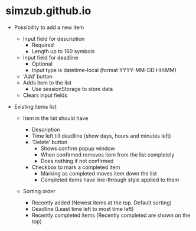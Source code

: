 # simzub.github.io
- Possibility to add a new item<br>
	- Input field for description<br>
		- Required<br>
		- Length up to 160 symbols<br>
	- Input field for deadline<br>
		- Optional<br>
		- Input type is datetime-local (format YYYY-MM-DD HH:MM)<br>
	- ‘Add’ button<br>
	- Adds item to the list<br>
		- Use sessionStorage to store data<br>
	- Clears input fields<br>

- Existing items list<br>
	- Item in the list should have<br>
		- Description<br>
		- Time left till deadline (show days, hours and minutes left)<br>
		- ‘Delete’ button<br>
			- Shows confirm popup window<br>
			- When confirmed removes item from the list completely<br>
			- Does nothing if not confirmed<br>
		- Checkbox to mark a completed item<br>
			- Marking as completed moves item down the list<br>
			- Completed items have line-through style applied to them<br>

	- Sorting order<br>
		- Recently added (Newest items at the top. Default sorting)<br>
		- Deadline (Least time left to most time left)<br>
		- Recently completed items (Recently completed are shown on the top)<br>
